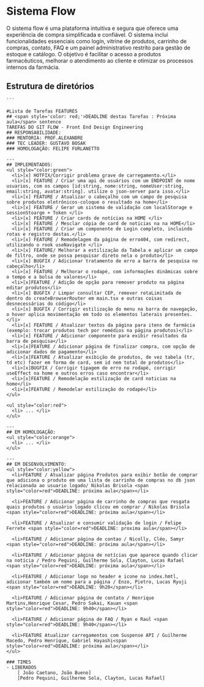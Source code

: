 # Sistema Flow

O sistema flow é uma plataforma intuitiva e segura que oferece uma experiência de compra simplificada e confiável. O sistema inclui funcionalidades essenciais como login, vitrine de produtos, carrinho de compras, contato, FAQ e um painel administrativo restrito para gestão de estoque e catálogo. O objetivo é facilitar o acesso a produtos farmacêuticos, melhorar o atendimento ao cliente e otimizar os processos internos da farmácia.

## Estrutura de diretórios

````
```

#Lista de Tarefas FEATURES
## <span style='color: red;'>DEADLINE destas Tarefas : Próxima aula</span> sentence
TAREFAS DO GIT FLOW - Front End Design Engineering
## RESPONSABILIDADE:
### MENTORIA: PROF.ALEXANDRE
### TEC LEADER: GUSTAVO BOSAK
### HOMOLOGAÇÃO: FELIPE FURLANETTO

---
## IMPLEMENTADOS:
<ul style="color:green">
  <li>[x] HOTFIX/Corrigir problema grave de carregamento.</li>
  <li>[x] FEATURE / Criar uma api de usuários com um ENDPOINT de nome usuarios, com os campos [id:string, nome:string, nomeUser:string, email:string, avatar:string]. utilize o json-server para isso.</li>
  <li>[x] FEATURE / Atualizar o cabeçalho com um campo de pesquisa sobre produtos eletrônicos-coloque o resultado na home</li>
  <li>[x] FEATURE / Gerar um sistema de validação com localStorage e sessionStoarge + Token </li>
  <li>[x] FEATURE / Criar cards de notícias na HOME </li>
  <li>[x] FEATURE / Mesclar cópia de card de notícias na na HOME</li>
  <li>[x] FEATURE / Criar um componente de Login completo, incluindo rotas e registro destas.</li>
  <li>[x] FEATURE / Remodelagem da página de erro404, com redirect, utilizando o rook useNavigate </li>
  <li>[x] FEATURE/ Melhorar a estilização da Tabela e aplicar um campo de filtro, onde se possa pesquisar direto nela o produto</li>
  <li>[x] BUGFIX / Adicionar tratamento de erro a barra de pesquisa no cabeçalho</li>
  <li>[x] FEATURE / Melhorar o rodapé, com informações dinâmicas sobre o tempo e a bolsa de valores</li>
  <li>[x]FEATURE / Adição de opção para remover produto na página editar produtos</li>
  <li>[x] BUGFIX / Limpar consultar CEP, remover rotaLimitada de dentro do createBrowserRouter em main.tsx e outras coisas desnecessárias do código</li>
  <li>[x] BUGFIX / Corrigir estilização do menu na barra de navegação, o hover aplica movimentação em todo os elementos laterais presentes.</li>
  <li>[x] FEATURE / Atualizar textos da página para itens de farmácia (exemplo: trocar produtos tech por remédios na página produtos)</li>
  <li>[x] FEATURE / Adicionar componente para exibir resultados da barra de pesquisa</li>
  <li>[x]FEATURE / Adicionar página de finalizar compra, com opção de adicionar dados de pagamento</li>
  <li>[x]FEATURE / Atualizar exibição de produtos, de vez tabela (tr, td etc) fazer em forma de card, sem id nem total de produtos</li>
  <li>[x]BUGFIX / Corrigir tipagem de erro no rodapé, corrigir useEffect na home e outros erros caso encontrar</li>
  <li>[x]FEATURE / Remodelação estilização de card noticias na home</li>
  <li>[x]FEATURE / Remodelar estilização do rodapé</li>
</ul>

<ul style="color:red">
  <li> ... </li>
</ul>

---
## EM HOMOLOGAÇÃO:
<ul style="color:orange">
  <li> ... </li>
</ul>

---
## EM DESENVOLVIMENTO:
<ul style="color:yellow">
  <li>FEATURE / Atualizar página Produtos para exibir botão de comprar que adiciona o produto em uma lista de carrinho de compras no db json relacionada ao usuario logado/ Nikolas Brisola <span style="color=red">DEADLINE: próxima aula</span></li>

  <li>FEATURE / Adicionar página de carrinho de compras que resgata quais produtos o usuário logado clicou em comprar / Nikolas Brisola <span style="color=red">DEADLINE: próxima aula</span></li>

  <li>FEATURE / Atualizar e consumir validação de login / Felipe Ferrete <span style="color=red">DEADLINE: proxima aula</span></li>

  <li>FEATURE / Adicionar página de contao / Nicolly, Cléo, Samyr <span style="color=red">DEADLINE: próxima aula</span></li>

  <li>FEATURE / Adicionar página de notícias que aparece quando clicar na notícia / Pedro Pequini, Guilherme Sola, Clayton, Lucas Rafael <span style="color=red">DEADLINE: próxima aula</span></li>

  <li>FEATURE / Adicionar logo no header e icone no index.hmtl, adicionar também um nome para a página / Enzo, Pietro, Lucas Ryuji <span style="color=red">DEADLINE: 9h20</span></li>

  <li>FEATURE / Adicionar página de contato / Henrique Martins,Henrique Cesar, Pedro Sakai, Kauan <span style="color=red">DEADLINE: 9h40</span></li>

  <li>FEATURE / Adicionar página de FAQ / Ryan e Raul <span style="color=red">DEADLINE: 9h40</span></li>

  <li>FEATURE Atualizar carregamentos com Suspense API / Guilherme Macedo, Pedro Henrique, Gabriel Hayashi<span style="color=red">DEADLINE: próxima aula</span></li>
</ul>

### TIMES
- LIBERADOS
    [ João Caetano, João Bueno]
    [Pedro Pequini, Guilherme Sola, Clayton, Lucas Rafael]
````
